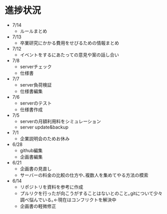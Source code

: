 # 進捗状況

- 7/14
	- ルールまとめ
- 7/13
	- 卒業研究にかかる費用をせびるための情報まとめ
- 7/12
	- イベントをするにあたっての意見や案の話し合い
- 7/8
	- serverチェック
	- 仕様書
- 7/7
	- server負荷検証
	- 仕様書編集
- 7/6
	- serverのテスト
	- 仕様書作成
- 7/5
	- serverの月額利用料をシミュレーション
	- server update&backup
- 7/1
	- 企業説明会のためお休み
- 6/28
	- github編集
	- 企画書編集
- 6/21
	- 企画書の見直し
	- サーバーの料金の比較の仕方や､複数人を集めてやる方法の模索
- 6/14
	- リポジトリを資料を参考に作成
	- プルリクを行ったが向こうがすることはないとのこと｡gitについて少々調べ悩んでいる｡<-現在はコンフリクトを解決中
	- 企画書の軽微修正
